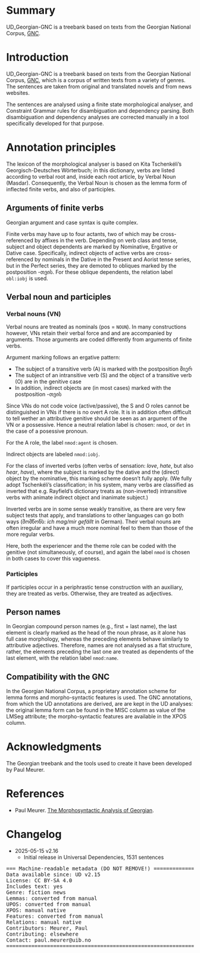# Summary

UD_Georgian-GNC is a treebank based on texts from the Georgian National Corpus, [GNC](https://clarino.uib.no/gnc).

# Introduction

UD_Georgian-GNC is a treebank based on texts from the Georgian National Corpus, [GNC](https://clarino.uib.no/gnc), which is a corpus of written texts from a variety of genres. The sentences are taken from original and translated novels and from news websites.

The sentences are analysed using a finite state morphological analyser, and Constraint Grammar rules for disambiguation and dependency parsing. Both disambiguation and dependency analyses are corrected manually in a tool specifically developed for that purpose.

# Annotation principles

The lexicon of the morphological analyser is based on Kita Tschenkéli’s Georgisch-Deutsches Wörterbuch; in this dictionary, verbs are listed according to verbal root and, inside each root article, by Verbal Noun (Masdar). Consequently, the Verbal Noun is chosen as the lemma form of inflected finite verbs, and also of participles.

## Arguments of finite verbs

Georgian argument and case syntax is quite complex.

Finite verbs may have up to four actants, two of which may be cross-referenced by affixes in the verb. Depending on verb class and tense, subject and object dependents are marked by Nominative, Ergative or Dative case.
Specifically, indirect objects of active verbs are cross-referenced by nominals in the Dative in the Present and Aorist tense series, but in the Perfect series, they are demoted to obliques marked by the postposition -თვის. For these oblique dependents, the relation label `obl:iobj` is used.

## Verbal noun and participles

### Verbal nouns (VN)

Verbal nouns are treated as nominals (pos = `NOUN`). In many constructions however, VNs retain their verbal force and and are accompanied by arguments. Those arguments are coded differently from arguments of finite verbs.

Argument marking follows an ergative pattern:

* The subject of a transitive verb (A) is marked with the postposition მიერ
* The subject of an intransitive verb (S) and the object of a transitive verb (O) are in the genitive case
* In addition, indirect objects are (in most cases) marked with the postposition -თვის

Since VNs do not code voice (active/passive), the S and O roles cannot be distinguished in VNs if there is no overt A role. It is in addition often difficult to tell wether an attributive genitive should be seen as an argument of the VN or a possessive. Hence a neutral relation label is chosen: `nmod`, or `det` in the case of a posessive pronoun.

For the A role, the label `nmod:agent` is chosen.

Indirect objects are labeled `nmod:iobj`.

For the class of inverted verbs (often verbs of sensation: _love_, _hate_, but also _hear_, _have_), where the subject is marked by the dative and the (direct) object by the nominative, this marking scheme doesn’t fully apply. (We fully adopt Tschenkéli’s classification; in his system, many verbs are classified as inverted that e.g. Rayfield’s dictionary treats as (non-inverted) intransitive verbs with animate indirect object and inanimate subject.)

Inverted verbs are in some sense weakly transitive, as there are very few subject tests that apply, and translations to other languages can go both ways (მომწონს: _ich mag/mir gefällt_ in German). Their verbal nouns are often irregular and have a much more nominal feel to them than those of the more regular verbs.

Here, both the experiencer and the theme role can be coded with the genitive (not simultaneously, of course), and again the label `nmod` is chosen in both cases to cover this vagueness.

### Participles

If participles occur in a periphrastic tense construction with an auxiliary, they are treated as verbs. Otherwise, they are treated as adjectives.

## Person names

In Georgian compound person names (e.g., first + last name), the last element is clearly marked as the head of the noun phrase, as it alone has full case morphology, whereas the preceding elements behave similarly to attributive adjectives. Therefore, names are not analysed as a flat structure, rather, the elements preceding the last one are treated as dependents of the last element, with the relation label `nmod:name`.

## Compatibility with the GNC

In the Georgian National Corpus, a proprietary annotation scheme for lemma forms and morpho-syntactic features is used. The GNC annotations, from which the UD annotations are derived, are are kept in the UD analyses: the original lemma form can be found in the MISC column as value of the LMSeg attribute; the morpho-syntactic features are available in the XPOS column.

# Acknowledgments

The Georgian treebank and the tools used to create it have been developed by Paul Meurer.

# References

* Paul Meurer. [The Morphosyntactic Analysis of Georgian](https://clarino.uib.no/gnc/doc/Morphosyntactic-analysis-of-Georgian.pdf).

# Changelog

* 2025-05-15 v2.16
  * Initial release in Universal Dependencies, 1531 sentences


<pre>
=== Machine-readable metadata (DO NOT REMOVE!) ================================
Data available since: UD v2.15
License: CC BY-SA 4.0
Includes text: yes
Genre: fiction news
Lemmas: converted from manual
UPOS: converted from manual
XPOS: manual native
Features: converted from manual
Relations: manual native
Contributors: Meurer, Paul
Contributing: elsewhere
Contact: paul.meurer@uib.no
===============================================================================
</pre>
